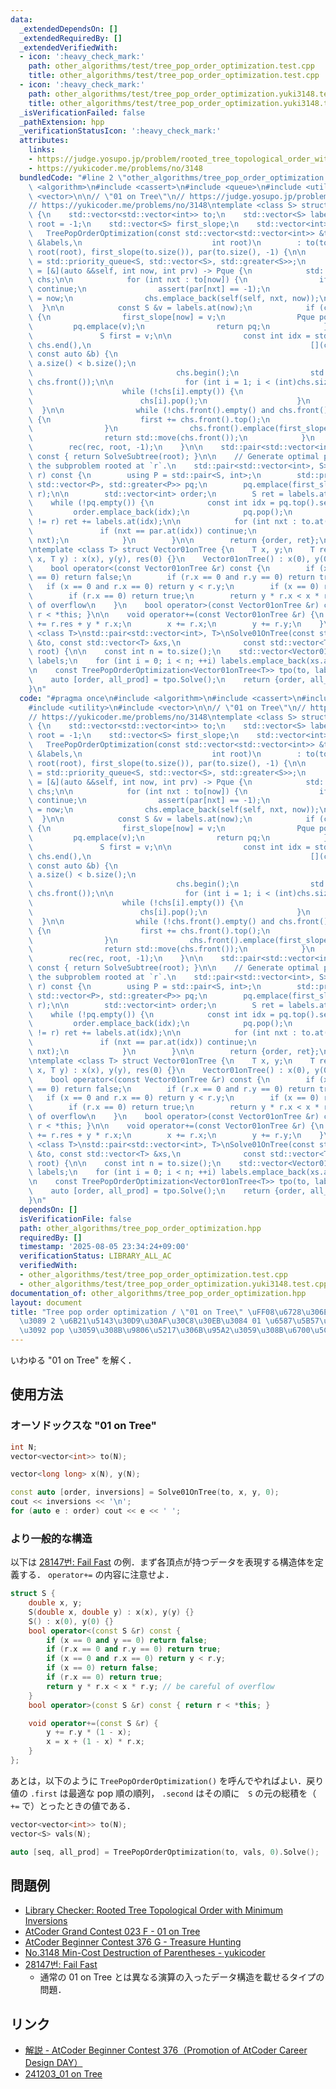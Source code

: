 ```yaml
---
data:
  _extendedDependsOn: []
  _extendedRequiredBy: []
  _extendedVerifiedWith:
  - icon: ':heavy_check_mark:'
    path: other_algorithms/test/tree_pop_order_optimization.test.cpp
    title: other_algorithms/test/tree_pop_order_optimization.test.cpp
  - icon: ':heavy_check_mark:'
    path: other_algorithms/test/tree_pop_order_optimization.yuki3148.test.cpp
    title: other_algorithms/test/tree_pop_order_optimization.yuki3148.test.cpp
  _isVerificationFailed: false
  _pathExtension: hpp
  _verificationStatusIcon: ':heavy_check_mark:'
  attributes:
    links:
    - https://judge.yosupo.jp/problem/rooted_tree_topological_order_with_minimum_inversions
    - https://yukicoder.me/problems/no/3148
  bundledCode: "#line 2 \"other_algorithms/tree_pop_order_optimization.hpp\"\n#include\
    \ <algorithm>\n#include <cassert>\n#include <queue>\n#include <utility>\n#include\
    \ <vector>\n\n// \"01 on Tree\"\n// https://judge.yosupo.jp/problem/rooted_tree_topological_order_with_minimum_inversions\n\
    // https://yukicoder.me/problems/no/3148\ntemplate <class S> struct TreePopOrderOptimization\
    \ {\n    std::vector<std::vector<int>> to;\n    std::vector<S> labels;\n    int\
    \ root = -1;\n    std::vector<S> first_slope;\n    std::vector<int> par;\n\n \
    \   TreePopOrderOptimization(const std::vector<std::vector<int>> &to, const std::vector<S>\
    \ &labels,\n                             int root)\n        : to(to), labels(labels),\
    \ root(root), first_slope(to.size()), par(to.size(), -1) {\n\n        using Pque\
    \ = std::priority_queue<S, std::vector<S>, std::greater<S>>;\n        auto rec\
    \ = [&](auto &&self, int now, int prv) -> Pque {\n            std::vector<Pque>\
    \ chs;\n\n            for (int nxt : to[now]) {\n                if (nxt == prv)\
    \ continue;\n                assert(par[nxt] == -1);\n                par[nxt]\
    \ = now;\n                chs.emplace_back(self(self, nxt, now));\n          \
    \  }\n\n            const S &v = labels.at(now);\n            if (chs.empty())\
    \ {\n                first_slope[now] = v;\n                Pque pq;\n       \
    \         pq.emplace(v);\n                return pq;\n            } else {\n \
    \               S first = v;\n\n                const int idx = std::max_element(chs.begin(),\
    \ chs.end(),\n                                                 [](const auto &a,\
    \ const auto &b) {\n                                                     return\
    \ a.size() < b.size();\n                                                 }) -\n\
    \                                chs.begin();\n                std::swap(chs[idx],\
    \ chs.front());\n\n                for (int i = 1; i < (int)chs.size(); ++i) {\n\
    \                    while (!chs[i].empty()) {\n                        chs.front().emplace(chs[i].top());\n\
    \                        chs[i].pop();\n                    }\n              \
    \  }\n\n                while (!chs.front().empty() and chs.front().top() < first)\
    \ {\n                    first += chs.front().top();\n                    chs.front().pop();\n\
    \                }\n                chs.front().emplace(first_slope[now] = first);\n\
    \                return std::move(chs.front());\n            }\n        };\n\n\
    \        rec(rec, root, -1);\n    }\n\n    std::pair<std::vector<int>, S> Solve()\
    \ const { return SolveSubtree(root); }\n\n    // Generate optimal pop order of\
    \ the subproblem rooted at `r`.\n    std::pair<std::vector<int>, S> SolveSubtree(int\
    \ r) const {\n        using P = std::pair<S, int>;\n        std::priority_queue<P,\
    \ std::vector<P>, std::greater<P>> pq;\n        pq.emplace(first_slope.at(r),\
    \ r);\n\n        std::vector<int> order;\n        S ret = labels.at(r);\n    \
    \    while (!pq.empty()) {\n            const int idx = pq.top().second;\n   \
    \         order.emplace_back(idx);\n            pq.pop();\n            if (idx\
    \ != r) ret += labels.at(idx);\n\n            for (int nxt : to.at(idx)) {\n \
    \               if (nxt == par.at(idx)) continue;\n                pq.emplace(first_slope.at(nxt),\
    \ nxt);\n            }\n        }\n\n        return {order, ret};\n    }\n};\n\
    \ntemplate <class T> struct Vector01onTree {\n    T x, y;\n    T res;\n    Vector01onTree(T\
    \ x, T y) : x(x), y(y), res(0) {}\n    Vector01onTree() : x(0), y(0), res(0) {}\n\
    \    bool operator<(const Vector01onTree &r) const {\n        if (x == 0 and y\
    \ == 0) return false;\n        if (r.x == 0 and r.y == 0) return true;\n     \
    \   if (x == 0 and r.x == 0) return y < r.y;\n        if (x == 0) return false;\n\
    \        if (r.x == 0) return true;\n        return y * r.x < x * r.y; // be careful\
    \ of overflow\n    }\n    bool operator>(const Vector01onTree &r) const { return\
    \ r < *this; }\n\n    void operator+=(const Vector01onTree &r) {\n        res\
    \ += r.res + y * r.x;\n        x += r.x;\n        y += r.y;\n    }\n};\n\ntemplate\
    \ <class T>\nstd::pair<std::vector<int>, T>\nSolve01OnTree(const std::vector<std::vector<int>>\
    \ &to, const std::vector<T> &xs,\n              const std::vector<T> &ys, int\
    \ root) {\n\n    const int n = to.size();\n    std::vector<Vector01onTree<T>>\
    \ labels;\n    for (int i = 0; i < n; ++i) labels.emplace_back(xs.at(i), ys.at(i));\n\
    \n    const TreePopOrderOptimization<Vector01onTree<T>> tpo(to, labels, root);\n\
    \    auto [order, all_prod] = tpo.Solve();\n    return {order, all_prod.res};\n\
    }\n"
  code: "#pragma once\n#include <algorithm>\n#include <cassert>\n#include <queue>\n\
    #include <utility>\n#include <vector>\n\n// \"01 on Tree\"\n// https://judge.yosupo.jp/problem/rooted_tree_topological_order_with_minimum_inversions\n\
    // https://yukicoder.me/problems/no/3148\ntemplate <class S> struct TreePopOrderOptimization\
    \ {\n    std::vector<std::vector<int>> to;\n    std::vector<S> labels;\n    int\
    \ root = -1;\n    std::vector<S> first_slope;\n    std::vector<int> par;\n\n \
    \   TreePopOrderOptimization(const std::vector<std::vector<int>> &to, const std::vector<S>\
    \ &labels,\n                             int root)\n        : to(to), labels(labels),\
    \ root(root), first_slope(to.size()), par(to.size(), -1) {\n\n        using Pque\
    \ = std::priority_queue<S, std::vector<S>, std::greater<S>>;\n        auto rec\
    \ = [&](auto &&self, int now, int prv) -> Pque {\n            std::vector<Pque>\
    \ chs;\n\n            for (int nxt : to[now]) {\n                if (nxt == prv)\
    \ continue;\n                assert(par[nxt] == -1);\n                par[nxt]\
    \ = now;\n                chs.emplace_back(self(self, nxt, now));\n          \
    \  }\n\n            const S &v = labels.at(now);\n            if (chs.empty())\
    \ {\n                first_slope[now] = v;\n                Pque pq;\n       \
    \         pq.emplace(v);\n                return pq;\n            } else {\n \
    \               S first = v;\n\n                const int idx = std::max_element(chs.begin(),\
    \ chs.end(),\n                                                 [](const auto &a,\
    \ const auto &b) {\n                                                     return\
    \ a.size() < b.size();\n                                                 }) -\n\
    \                                chs.begin();\n                std::swap(chs[idx],\
    \ chs.front());\n\n                for (int i = 1; i < (int)chs.size(); ++i) {\n\
    \                    while (!chs[i].empty()) {\n                        chs.front().emplace(chs[i].top());\n\
    \                        chs[i].pop();\n                    }\n              \
    \  }\n\n                while (!chs.front().empty() and chs.front().top() < first)\
    \ {\n                    first += chs.front().top();\n                    chs.front().pop();\n\
    \                }\n                chs.front().emplace(first_slope[now] = first);\n\
    \                return std::move(chs.front());\n            }\n        };\n\n\
    \        rec(rec, root, -1);\n    }\n\n    std::pair<std::vector<int>, S> Solve()\
    \ const { return SolveSubtree(root); }\n\n    // Generate optimal pop order of\
    \ the subproblem rooted at `r`.\n    std::pair<std::vector<int>, S> SolveSubtree(int\
    \ r) const {\n        using P = std::pair<S, int>;\n        std::priority_queue<P,\
    \ std::vector<P>, std::greater<P>> pq;\n        pq.emplace(first_slope.at(r),\
    \ r);\n\n        std::vector<int> order;\n        S ret = labels.at(r);\n    \
    \    while (!pq.empty()) {\n            const int idx = pq.top().second;\n   \
    \         order.emplace_back(idx);\n            pq.pop();\n            if (idx\
    \ != r) ret += labels.at(idx);\n\n            for (int nxt : to.at(idx)) {\n \
    \               if (nxt == par.at(idx)) continue;\n                pq.emplace(first_slope.at(nxt),\
    \ nxt);\n            }\n        }\n\n        return {order, ret};\n    }\n};\n\
    \ntemplate <class T> struct Vector01onTree {\n    T x, y;\n    T res;\n    Vector01onTree(T\
    \ x, T y) : x(x), y(y), res(0) {}\n    Vector01onTree() : x(0), y(0), res(0) {}\n\
    \    bool operator<(const Vector01onTree &r) const {\n        if (x == 0 and y\
    \ == 0) return false;\n        if (r.x == 0 and r.y == 0) return true;\n     \
    \   if (x == 0 and r.x == 0) return y < r.y;\n        if (x == 0) return false;\n\
    \        if (r.x == 0) return true;\n        return y * r.x < x * r.y; // be careful\
    \ of overflow\n    }\n    bool operator>(const Vector01onTree &r) const { return\
    \ r < *this; }\n\n    void operator+=(const Vector01onTree &r) {\n        res\
    \ += r.res + y * r.x;\n        x += r.x;\n        y += r.y;\n    }\n};\n\ntemplate\
    \ <class T>\nstd::pair<std::vector<int>, T>\nSolve01OnTree(const std::vector<std::vector<int>>\
    \ &to, const std::vector<T> &xs,\n              const std::vector<T> &ys, int\
    \ root) {\n\n    const int n = to.size();\n    std::vector<Vector01onTree<T>>\
    \ labels;\n    for (int i = 0; i < n; ++i) labels.emplace_back(xs.at(i), ys.at(i));\n\
    \n    const TreePopOrderOptimization<Vector01onTree<T>> tpo(to, labels, root);\n\
    \    auto [order, all_prod] = tpo.Solve();\n    return {order, all_prod.res};\n\
    }\n"
  dependsOn: []
  isVerificationFile: false
  path: other_algorithms/tree_pop_order_optimization.hpp
  requiredBy: []
  timestamp: '2025-08-05 23:34:24+09:00'
  verificationStatus: LIBRARY_ALL_AC
  verifiedWith:
  - other_algorithms/test/tree_pop_order_optimization.test.cpp
  - other_algorithms/test/tree_pop_order_optimization.yuki3148.test.cpp
documentation_of: other_algorithms/tree_pop_order_optimization.hpp
layout: document
title: "Tree pop order optimization / \"01 on Tree\" \uFF08\u6728\u306E\u6839\u304B\
  \u3089 2 \u6B21\u5143\u30D9\u30AF\u30C8\u30EB\u3084 01 \u6587\u5B57\u5217\u306A\u3069\
  \u3092 pop \u3059\u308B\u9806\u5217\u306B\u95A2\u3059\u308B\u6700\u5C0F\u5316\uFF09"
---
```


いわゆる "01 on Tree" を解く．

## 使用方法

### オーソドックスな "01 on Tree"

```cpp
int N;
vector<vector<int>> to(N);

vector<long long> x(N), y(N);

const auto [order, inversions] = Solve01OnTree(to, x, y, 0);
cout << inversions << '\n';
for (auto e : order) cout << e << ' ';
```

### より一般的な構造

以下は [28147번: Fail Fast](https://www.acmicpc.net/problem/28147) の例．まず各頂点が持つデータを表現する構造体を定義する． `operator+=` の内容に注意せよ．

```cpp
struct S {
    double x, y;
    S(double x, double y) : x(x), y(y) {}
    S() : x(0), y(0) {}
    bool operator<(const S &r) const {
        if (x == 0 and y == 0) return false;
        if (r.x == 0 and r.y == 0) return true;
        if (x == 0 and r.x == 0) return y < r.y;
        if (x == 0) return false;
        if (r.x == 0) return true;
        return y * r.x < x * r.y; // be careful of overflow
    }
    bool operator>(const S &r) const { return r < *this; }

    void operator+=(const S &r) {
        y += r.y * (1 - x);
        x = x + (1 - x) * r.x;
    }
};
```

あとは，以下のように `TreePopOrderOptimization()` を呼んでやればよい．戻り値の `.first` は最適な pop 順の順列， `.second` はその順に　`S` の元の総積を（ `+=` で）とったときの値である．

```cpp
vector<vector<int>> to(N);
vector<S> vals(N);

auto [seq, all_prod] = TreePopOrderOptimization(to, vals, 0).Solve();
```

## 問題例

- [Library Checker: Rooted Tree Topological Order with Minimum Inversions](https://judge.yosupo.jp/problem/rooted_tree_topological_order_with_minimum_inversions)
- [AtCoder Grand Contest 023 F - 01 on Tree](https://atcoder.jp/contests/agc023/tasks/agc023_f)
- [AtCoder Beginner Contest 376 G - Treasure Hunting](https://atcoder.jp/contests/abc376/tasks/abc376_g)
- [No.3148 Min-Cost Destruction of Parentheses - yukicoder](https://yukicoder.me/problems/no/3148)
- [28147번: Fail Fast](https://www.acmicpc.net/problem/28147)
  - 通常の 01 on Tree とは異なる演算の入ったデータ構造を載せるタイプの問題．

## リンク

- [解説 - AtCoder Beginner Contest 376（Promotion of AtCoder Career Design DAY）](https://atcoder.jp/contests/abc376/editorial/11196)
- [241203_01 on Tree](https://acompany-ac.notion.site/241203_01-on-Tree-151269d8558680b2b639d7bfcbff2b20)
